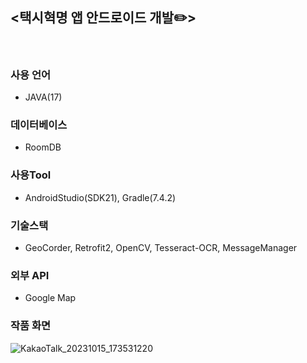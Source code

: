## <택시혁명 앱 안드로이드 개발✏️>
</br>

### 사용 언어
- JAVA(17)

### 데이터베이스
- RoomDB

### 사용Tool
- AndroidStudio(SDK21), Gradle(7.4.2)

### 기술스택
- GeoCorder, Retrofit2, OpenCV, Tesseract-OCR, MessageManager

### 외부 API
- Google Map

### 작품 화면
![KakaoTalk_20231015_173531220](https://github.com/jeonghyeon4782/TaxiProjectFrontEnd/assets/102511188/1c726fd4-afcf-4d17-bdb8-732c8d36ad50)
